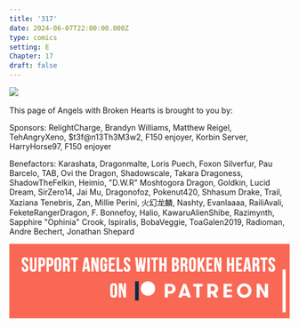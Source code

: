 ```yaml
---
title: '317'
date: 2024-06-07T22:00:00.000Z
type: comics
setting: E
Chapter: 17
draft: false
---
```


![](</uploads/c 5y.jpg>)

This page of Angels with Broken Hearts is brought to you by:

Sponsors: RelightCharge, Brandyn Williams, Matthew Reigel, TehAngryXeno, $t3f\@n13Th3M3w2, F150 enjoyer, Korbin Server, HarryHorse97, F150 enjoyer

Benefactors: Karashata, Dragonmalte, Loris Puech, Foxon Silverfur, Pau Barcelo, TAB, Ovi the Dragon, Shadowscale, Takara Dragoness, ShadowTheFelkin, Heimio, "D.W\.R" Moshtogora Dragon, Goldkin, Lucid Dream, SirZero14, Jai Mu, Dragonofoz, Pokenut420, Shhasum Drake, Trail, Xaziana Tenebris, Zan, Millie Perini, 火幻龙麟, Nashty, Evanlaaaa, RailiAvali, FeketeRangerDragon, F. Bonnefoy, Halio, KawaruAlienShibe, Razimynth, Sapphire "Ophinia" Crook, Ispiralis, BobaVeggie, ToaGalen2019, Radioman, Andre Bechert, Jonathan Shepard

[![](/uploads/patreon-banner-4.jpg)](http://patreon.com/mbsaunders)
